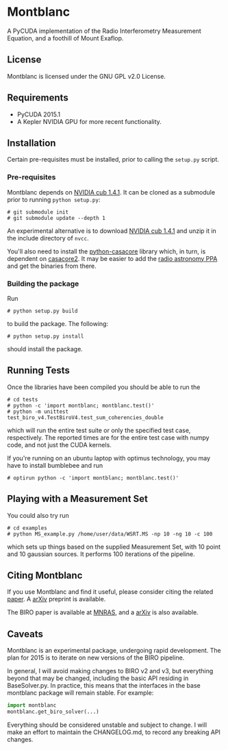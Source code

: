 # Montblanc

A PyCUDA implementation of the Radio Interferometry Measurement Equation, and a foothill of Mount Exaflop.

## License

Montblanc is licensed under the GNU GPL v2.0 License.

## Requirements

- PyCUDA 2015.1
- A Kepler NVIDIA GPU for more recent functionality.

## Installation

Certain pre-requisites must be installed, prior to calling the `setup.py` script.

### Pre-requisites

Montblanc depends on [NVIDIA cub 1.4.1][cub]. It can be cloned as a submodule
prior to running `python setup.py`:

    # git submodule init
    # git submodule update --depth 1

An experimental alternative is to download [NVIDIA cub 1.4.1][cub] and unzip it
in the include directory of `nvcc`.

You'll also need to install the [python-casacore][pyrap] library which, in turn, is dependent on [casacore2][casacore]. It may be easier to add the [radio astronomy PPA][radio-astro-ppa]  and get the binaries from there.

### Building the package

Run

    # python setup.py build

to build the package. The following:

    # python setup.py install

should install the package.

## Running Tests

Once the libraries have been compiled you should be able to run the

    # cd tests
    # python -c 'import montblanc; montblanc.test()'
    # python -m unittest test_biro_v4.TestBiroV4.test_sum_coherencies_double

which will run the entire test suite or only the specified test case, respectively. The reported times are for the entire test case with numpy code, and not just the CUDA kernels.

If you're running on an ubuntu laptop with optimus technology, you may have to install bumblebee and run

    # optirun python -c 'import montblanc; montblanc.test()'

## Playing with a Measurement Set

You could also try run

    # cd examples
    # python MS_example.py /home/user/data/WSRT.MS -np 10 -ng 10 -c 100

which sets up things based on the supplied Measurement Set, with 10 point and 10 gaussian sources. It performs 100 iterations of the pipeline.

## Citing Montblanc

If you use Montblanc and find it useful, please consider citing the related [paper][montblanc-paper-sciencedirect]. A [arXiv][montblanc-paper-arxiv] preprint is available.

The BIRO paper is available at [MNRAS][biro-paper-mnras], and a [arXiv][biro-paper-arxiv] is also available.

## Caveats

Montblanc is an experimental package, undergoing rapid development. The plan for 2015 is to iterate on new versions of the BIRO pipeline.

In general, I will avoid making changes to BIRO v2 and v3, but everything beyond that may be changed, including the basic API residing in BaseSolver.py. In practice, this means that the interfaces in the base montblanc package will remain stable. For example:

```python
import montblanc
montblanc.get_biro_solver(...)
```

Everything should be considered unstable and subject to change. I will make an effort to maintain the CHANGELOG.md, to record any breaking API changes.

[pycuda]:http://mathema.tician.de/software/pycuda/
[pytools]:https://pypi.python.org/pypi/pytools
[moderngpu]:https://github.com/nvlabs/moderngpu
[cub]:https://github.com/nvlabs/cub
[pyrap]:https://github.com/casacore/python-casacore
[casacore]:https://github.com/casacore/casacore
[radio-astro-ppa]:https://launchpad.net/~radio-astro/+archive/main
[biro-paper-arxiv]:http://arxiv.org/abs/1501.05304
[biro-paper-mnras]:http://mnras.oxfordjournals.org/content/450/2/1308.abstract
[montblanc-paper-arxiv]:http://arxiv.org/abs/1501.07719
[montblanc-paper-sciencedirect]:http://www.sciencedirect.com/science/article/pii/S2213133715000633
